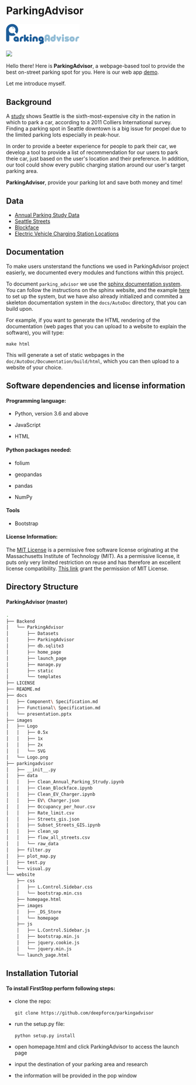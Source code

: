 # ParkingAdvisor
<img src="images/Logo.png" style="zoom:50%" />

![](https://img.shields.io/github/license/mashape/apistatus.svg)

Hello there! Here is **ParkingAdvisor**, a webpage-based tool to provide the best on-street parking spot for you. Here is our web app [demo](35.203.178.8).

Let me introduce myself.
## Background
A [study](https://www.seattlemag.com/article/how-find-parking-seattle) shows Seattle is the sixth-most-expensive city in the nation in which to park a car, according to a 2011 Colliers International survey. Finding a parking spot in Seattle downtown is a big issue for peopel due to the limited parking lots especially in peak-hour. 

In order to provide a beeter experience for people to park their car, we develop a tool to provide a list of recommendation for our users to park theie car, just based on the user's location and their preference. In addition, our tool could show every public charging station around our user's target parking area. 

**ParkingAdvisor**, provide your parking lot and save both money and time!

## Data
* [Annual Parking Study Data](https://data.seattle.gov/Transportation/Annual-Parking-Study-Data/7jzm-ucez)
* [Seattle Streets](http://data-seattlecitygis.opendata.arcgis.com/datasets/seattle-streets)
* [Blockface](https://data-seattlecitygis.opendata.arcgis.com/datasets/blockface)
* [Electric Vehicle Charging Station Locations](https://afdc.energy.gov/fuels/electricity_locations.html#/find/nearest?fuel=ELEC)

## Documentation

To make users unsterstand the functions we used in ParkingAdvisor project easierly, we documented every modules and functions within this project.

To document `parking_advisor` we use the [sphinx documentation system](http://sphinx-doc.org/). You can follow the instructions on the sphinx website, and the example [here](http://matplotlib.org/sampledoc/) to set up the system, but we have also already initialized and commited a skeleton documentation system in the `docs/AutoDoc` directory, that you can build upon.

For example, if you want to generate the HTML rendering of the documentation (web pages that you can upload to a website to explain the software), you will type:

```
make html
```

This will generate a set of static webpages in the `doc/AutoDoc/Documentation/build/html`, which you can then upload to a website of your choice.

## Software dependencies and license information

#### Programming language:
* Python, version 3.6 and above

* JavaScript

* HTML

#### Python packages needed:
* folium

* geopandas

* pandas

* NumPy

#### Tools
* Bootstrap

#### License Information:
The [MIT License](https://en.wikipedia.org/wiki/MIT_License) is a permissive free software license originating at the Massachusetts Institute of Technology (MIT). As a permissive license, it puts only very limited restriction on reuse and has therefore an excellent license compatibility. [This link](https://opensource.org/licenses/MIT) grant the permission of MIT License.

## Directory Structure
#### ParkingAdvisor (master)
```bash
.
├── Backend
│   └── ParkingAdvisor
│       ├── Datasets
│       ├── ParkingAdvisor
│       ├── db.sqlite3
│       ├── home_page
│       ├── launch_page
│       ├── manage.py
│       ├── static
│       └── templates
├── LICENSE
├── README.md
├── docs
│   ├── Component\ Specification.md
│   ├── Functional\ Specification.md
│   └── presentation.pptx
├── images
│   ├── Logo
│   │   ├── 0.5x
│   │   ├── 1x
│   │   ├── 2x
│   │   └── SVG
│   └── Logo.png
├── parkingadvisor
│   ├── __init__.py
│   ├── data
│   │   ├── Clean_Annual_Parking_Strudy.ipynb
│   │   ├── Clean_Blockface.ipynb
│   │   ├── Clean_EV_Charger.ipynb
│   │   ├── EV\ Charger.json
│   │   ├── Occupancy_per_hour.csv
│   │   ├── Rate_limit.csv
│   │   ├── Streets_gis.json
│   │   ├── Subset_Streets_GIS.ipynb
│   │   ├── clean_up
│   │   ├── flow_all_streets.csv
│   │   └── raw_data
│   ├── filter.py
│   ├── plot_map.py
│   ├── test.py
│   └── visual.py
└── website
    ├── css
    │   ├── L.Control.Sidebar.css
    │   └── bootstrap.min.css
    ├── homepage.html
    ├── images
    │   ├── _DS_Store
    │   └── homepage
    ├── js
    │   ├── L.Control.Sidebar.js
    │   ├── bootstrap.min.js
    │   ├── jquery.cookie.js
    │   └── jquery.min.js
    └── launch_page.html
```
## Installation Tutorial

#### To install FirstStop perform following steps:

* clone the repo: 

  `git clone https://github.com/deepforce/parkingadvisor`

* run the setup.py file: 

  `python setup.py install`

* open homepage.html and click ParkingAdvisor to access the launch page 

* input the destination of your parking area and research

* the information will be provided in the pop window
